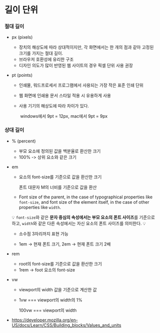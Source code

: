 # 길이 단위

### 절대 길이

+ px (pixels)
  + 장치의 해상도에 따라 상대적이지만, 각 화면에서는 한 개의 점과 같아 고정된 크기를 가지는 절대 길이.
  + 브라우저 호환성에 유리한 구조
  + 디자인 의도가 많이 반영된 웹 사이트의 경우 픽셀 단위 사용 권장

+ pt (points)

  + 인쇄물, 워드프로세서 프로그램에서 사용되는 가장 작은 표준 인쇄 단위

  + 웹 화면에 인쇄용 문서 스타일 적용 시 유용하게 사용

  + 사용 기기의 해상도에 따라 차이가 있다.

    ​	windows에서 9pt = 12px, mac에서 9pt = 9px





### 상대 길이

+ % (percent)
  + 부모 요소에 정의된 값을 백분율로 환산한 크기
  + 100% -> 상위 요소와 같은 크기

+ em

  + 요소의 font-size를 기준으로 값을 환산한 크기

    폰트 대문자 M의 너비를 기준으로 값을 환산

  +  Font size of the parent, in the case of typographical properties like `font-size`, and font size of the element itself, in the case of other properties like `width`.

    💡 `font-size`와 같은 **문자 중심의 속성에서는 부모 요소의 폰트 사이즈**를 기준으로 하고, `width`와 같은 다른 속성에서는 자신 요소의 폰트 사이즈를 의미한다. 💡

  + 소수점 3자리까지 표현 가능

  + 1em -> 현재 폰트 크기, 2em -> 현재 폰트 크기 2배

+ rem

  + root의 font-size를 기준으로 값을 환산한 크기
  + 1rem -> foot 요소의 font-size

+ vw

  + viewport의 width 값을 기준으로 계산한 값

  + 1vw  === viewport의 width의 1%

    100vw === viewport의 width



+ https://developer.mozilla.org/en-US/docs/Learn/CSS/Building_blocks/Values_and_units

